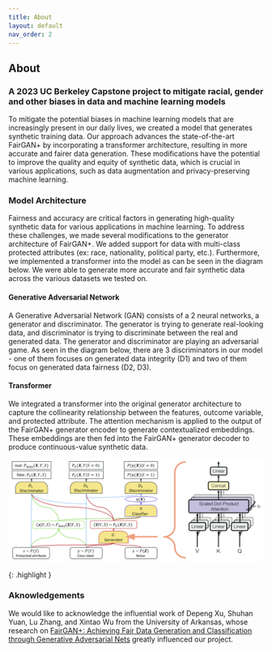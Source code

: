 ```yaml
---
title: About
layout: default
nav_order: 2
---
```


## About
### A 2023 UC Berkeley Capstone project to mitigate racial, gender and other biases in data and machine learning models

To mitigate the potential biases in machine learning models that are increasingly present in our daily lives, we created a model that generates synthetic training data. Our approach advances the state-of-the-art FairGAN+ by incorporating a transformer architecture, resulting in more accurate and fairer data generation. These modifications have the potential to improve the quality and equity of synthetic data, which is crucial in various applications, such as data augmentation and privacy-preserving machine learning.

### Model Architecture
Fairness and accuracy are critical factors in generating high-quality synthetic data for various applications in machine learning. To address these challenges, we made several modifications to the generator architecture of FairGAN+. We added support for data with multi-class protected attributes (ex: race, nationality, political party, etc.). Furthermore, we implemented a transformer into the model as can be seen in the diagram below. We were able to generate more accurate and fair synthetic data across the various datasets we tested on.

#### Generative Adversarial Network
A Generative Adversarial Network (GAN) consists of a 2 neural networks, a generator and discriminator. The generator is trying to generate real-looking data, and discriminator is trying to discriminate between the real and generated data. The generator and discriminator are playing an adversarial game.
As seen in the diagram below, there are 3 discriminators in our model - one of them focuses on generated data integrity (D1) and two of them focus on generated data fairness (D2, D3).

#### Transformer
We integrated a transformer into the original generator architecture to capture the collinearity relationship between the features, outcome variable, and protected attribute. The attention mechanism is applied to the output of the FairGAN+ generator encoder to generate contextualized embeddings. These embeddings are then fed into the FairGAN+ generator decoder to produce continuous-value synthetic data.

![](fair_trans_gan_architecture.png)

{: .highlight }
### Aknowledgements
We would like to acknowledge the influential work of Depeng Xu, Shuhan Yuan, Lu Zhang, and Xintao Wu from the University of Arkansas, whose research on [FairGAN+: Achieving Fair Data Generation and Classification through Generative Adversarial Nets] greatly influenced our project.


[FairGAN+: Achieving Fair Data Generation and Classification through Generative Adversarial Nets]: https://ieeexplore.ieee.org/abstract/document/9006322?casa_token=rtdWVzSgLKoAAAAA:AMi_jcLYpcU-evETPjOU7z-NF7W6NVOBczeq01sPpEIzl8V_XcwMYeTqabxFM2AOwCYt2VA
